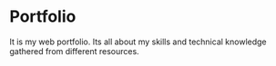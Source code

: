 # Portfolio
It is my web portfolio. Its all about my skills and technical knowledge gathered from different resources.
